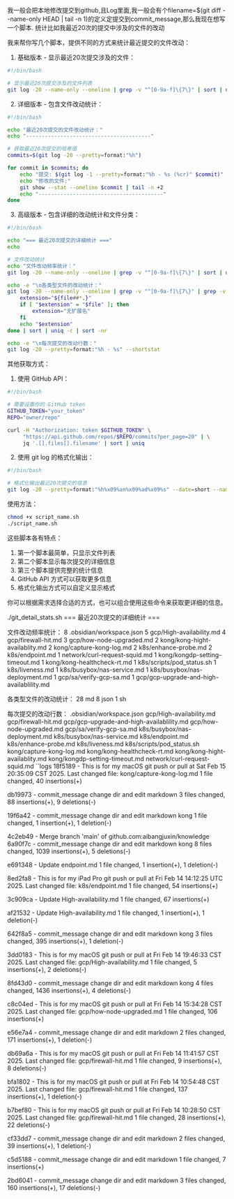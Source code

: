 我一般会把本地修改提交到github,且Log里面,我一般会有个filename=$(git diff --name-only HEAD | tail -n 1)的定义定提交到commit_message,那么我现在想写一个脚本.
统计比如我最近20次的提交中涉及的文件的改动


我来帮你写几个脚本，提供不同的方式来统计最近提交的文件改动：

1. 基础版本 - 显示最近20次提交涉及的文件：
```bash:/Users/lex/git/knowledge/howgit/scripts/git_recent_changes.sh
#!/bin/bash

# 显示最近20次提交涉及的文件列表
git log -20 --name-only --oneline | grep -v "^[0-9a-f]\{7\}" | sort | uniq
```

2. 详细版本 - 包含文件改动统计：
```bash:/Users/lex/git/knowledge/howgit/scripts/git_changes_stats.sh
#!/bin/bash

echo "最近20次提交的文件改动统计："
echo "----------------------------------------"

# 获取最近20次提交的哈希值
commits=$(git log -20 --pretty=format:"%h")

for commit in $commits; do
    echo "提交: $(git log -1 --pretty=format:"%h - %s (%cr)" $commit)"
    echo "修改的文件:"
    git show --stat --oneline $commit | tail -n +2
    echo "----------------------------------------"
done
```

3. 高级版本 - 包含详细的改动统计和文件分类：
```bash:/Users/lex/git/knowledge/howgit/scripts/git_detailed_stats.sh
#!/bin/bash

echo "=== 最近20次提交的详细统计 ==="
echo

# 文件改动统计
echo "文件改动频率统计："
git log -20 --name-only --oneline | grep -v "^[0-9a-f]\{7\}" | sort | uniq -c | sort -nr

echo -e "\n各类型文件的改动统计："
git log -20 --name-only --oneline | grep -v "^[0-9a-f]\{7\}" | grep -v "^$" | while read file; do
    extension="${file##*.}"
    if [ "$extension" = "$file" ]; then
        extension="无扩展名"
    fi
    echo "$extension"
done | sort | uniq -c | sort -nr

echo -e "\n每次提交的改动行数："
git log -20 --pretty=format:"%h - %s" --shortstat
```

其他获取方式：

1. 使用 GitHub API：
```bash:/Users/lex/git/knowledge/howgit/scripts/github_api_stats.sh
#!/bin/bash

# 需要设置你的 GitHub token
GITHUB_TOKEN="your_token"
REPO="owner/repo"

curl -H "Authorization: token $GITHUB_TOKEN" \
     "https://api.github.com/repos/$REPO/commits?per_page=20" | \
     jq '.[].files[].filename' | sort | uniq
```

2. 使用 git log 的格式化输出：
```bash:/Users/lex/git/knowledge/howgit/scripts/git_formatted_log.sh
#!/bin/bash

# 格式化输出最近20次提交的信息
git log -20 --pretty=format:"%h%x09%an%x09%ad%x09%s" --date=short --name-status
```

使用方法：
```bash
chmod +x script_name.sh
./script_name.sh
```

这些脚本各有特点：
1. 第一个脚本最简单，只显示文件列表
2. 第二个脚本显示每次提交的详细信息
3. 第三个脚本提供完整的统计信息
4. GitHub API 方式可以获取更多信息
5. 格式化输出方式可以自定义显示格式

你可以根据需求选择合适的方式，也可以组合使用这些命令来获取更详细的信息。

./git_detail_stats.sh
=== 最近20次提交的详细统计 ===

文件改动频率统计：
   8 .obsidian/workspace.json
   5 gcp/High-availability.md
   4 gcp/firewall-hit.md
   3 gcp/how-node-upgraded.md
   2 kong/kong-hight-availablity.md
   2 kong/capture-kong-log.md
   2 k8s/enhance-probe.md
   2 k8s/endpoint.md
   1 network/curl-request-squid.md
   1 kong/kongdp-setting-timeout.md
   1 kong/kong-healthcheck-rt.md
   1 k8s/scripts/pod_status.sh
   1 k8s/liveness.md
   1 k8s/busybox/nas-service.md
   1 k8s/busybox/nas-deployment.md
   1 gcp/sa/verify-gcp-sa.md
   1 gcp/gcp-upgrade-and-high-availablility.md

各类型文件的改动统计：
  28 md
   8 json
   1 sh

每次提交的改动行数：
.obsidian/workspace.json
gcp/High-availability.md
gcp/firewall-hit.md
gcp/gcp-upgrade-and-high-availablility.md
gcp/how-node-upgraded.md
gcp/sa/verify-gcp-sa.md
k8s/busybox/nas-deployment.md
k8s/busybox/nas-service.md
k8s/endpoint.md
k8s/enhance-probe.md
k8s/liveness.md
k8s/scripts/pod_status.sh
kong/capture-kong-log.md
kong/kong-healthcheck-rt.md
kong/kong-hight-availablity.md
kong/kongdp-setting-timeout.md
network/curl-request-squid.md
``logs
18f5189 - This is for my macOS git push or pull at Sat Feb 15 20:35:09 CST 2025. Last changed file: kong/capture-kong-log.md
 1 file changed, 40 insertions(+)

db19973 - commit_message change dir and edit markdown
 3 files changed, 88 insertions(+), 9 deletions(-)

19f6a42 - commit_message change dir and edit markdown kong
 1 file changed, 1 insertion(+), 1 deletion(-)

4c2eb49 - Merge branch 'main' of github.com:aibangjuxin/knowledge
6a90f7c - commit_message change dir and edit markdown kong
 8 files changed, 1039 insertions(+), 5 deletions(-)

e691348 - Update endpoint.md
 1 file changed, 1 insertion(+), 1 deletion(-)

8ed2fa8 - This is for my iPad Pro git push or pull at Fri Feb 14 14:12:25 UTC 2025. Last changed file: k8s/endpoint.md
 1 file changed, 54 insertions(+)

3c909ca - Update High-availability.md
 1 file changed, 67 insertions(+)

af21532 - Update High-availability.md
 1 file changed, 1 insertion(+), 1 deletion(-)

642f8a5 - commit_message change dir and edit markdown kong
 3 files changed, 395 insertions(+), 1 deletion(-)

3dd0183 - This is for my macOS git push or pull at Fri Feb 14 19:46:33 CST 2025. Last changed file: gcp/High-availability.md
 1 file changed, 5 insertions(+), 2 deletions(-)

8fd43d0 - commit_message change dir and edit markdown kong
 4 files changed, 1436 insertions(+), 4 deletions(-)

c8c04ed - This is for my macOS git push or pull at Fri Feb 14 15:34:28 CST 2025. Last changed file: gcp/how-node-upgraded.md
 1 file changed, 106 insertions(+)

e56e7a4 - commit_message change dir and edit markdown
 2 files changed, 171 insertions(+), 1 deletion(-)

db69a6a - This is for my macOS git push or pull at Fri Feb 14 11:41:57 CST 2025. Last changed file: gcp/firewall-hit.md
 1 file changed, 9 insertions(+), 8 deletions(-)

bfa1802 - This is for my macOS git push or pull at Fri Feb 14 10:54:48 CST 2025. Last changed file: gcp/firewall-hit.md
 1 file changed, 137 insertions(+), 1 deletion(-)

b7bef80 - This is for my macOS git push or pull at Fri Feb 14 10:28:50 CST 2025. Last changed file: gcp/firewall-hit.md
 1 file changed, 28 insertions(+), 22 deletions(-)

cf33dd7 - commit_message change dir and edit markdown
 2 files changed, 39 insertions(+), 1 deletion(-)

c5d5188 - commit_message change dir and edit markdown
 1 file changed, 7 insertions(+)

2bd6041 - commit_message change dir and edit markdown
 3 files changed, 160 insertions(+), 17 deletions(-)

```
